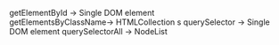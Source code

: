 getElementById -> Single DOM element	
getElementsByClassName-> HTMLCollection s
querySelector -> Single DOM element	
querySelectorAll -> NodeList 

